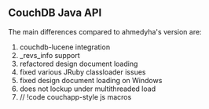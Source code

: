 ## CouchDB Java API

The main differences compared to ahmedyha's version are:
1. couchdb-lucene integration
2. _revs_info support
3. refactored design document loading
4. fixed various JRuby classloader issues
5. fixed design document loading on Windows
6. does not lockup under multithreaded load
7. // !code couchapp-style js macros 
